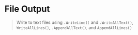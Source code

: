 # File Output

> Write to text files using `.WriteLine()` and `.WriteAllText()`, `WriteAllLines()`, `.AppendAllText()`, and `AppendAllLines()`

